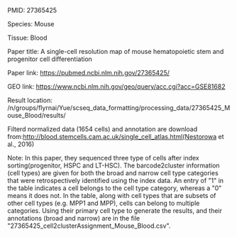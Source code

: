 PMID: 27365425

Species: Mouse

Tissue: Blood

Paper title: A single-cell resolution map of mouse hematopoietic stem and progenitor cell differentiation

Paper link: https://pubmed.ncbi.nlm.nih.gov/27365425/

GEO link: https://www.ncbi.nlm.nih.gov/geo/query/acc.cgi?acc=GSE81682

Result location: /n/groups/flyrnai/Yue/scseq_data_formatting/processing_data/27365425_Mouse_Blood/results/

Filterd normalized data (1654 cells) and annotation are download from:http://blood.stemcells.cam.ac.uk/single_cell_atlas.html(Nestorowa et al., 2016)


Note:
In this paper, they sequenced three type of cells after index sorting(progenitor, HSPC and LT-HSC). The barcode2cluster information (cell types) are given for both the broad and narrow cell type categories that were retrospectively identified using the index data. An entry of "1" in the table indicates a cell belongs to the cell type category, whereas a "0" means it does not. In the table, along with cell types that are subsets of other cell types (e.g. MPP1 and MPP), cells can belong to multiple categories.
Using their primary cell type to generate the results, and their annotations (broad and narrow) are in the file "27365425_cell2clusterAssignment_Mouse_Blood.csv".
